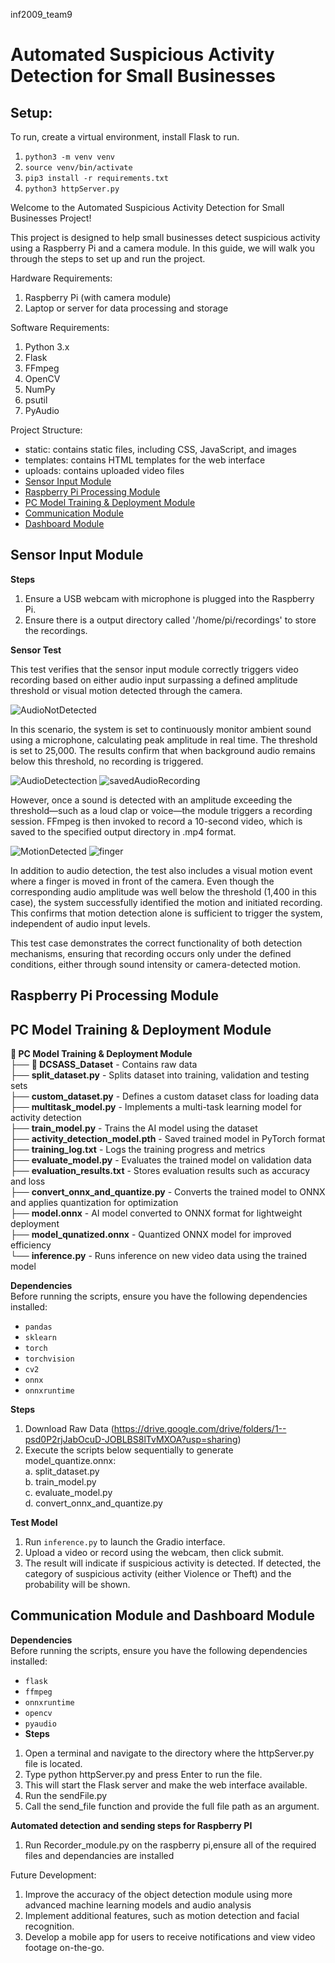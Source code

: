 inf2009_team9

# Automated Suspicious Activity Detection for Small Businesses

## Setup:

To run, create a virtual environment, install Flask to run.

1. `python3 -m venv venv`
2. `source venv/bin/activate`
3. `pip3 install -r requirements.txt`
4. `python3 httpServer.py`

Welcome to the Automated Suspicious Activity Detection for Small Businesses Project!

This project is designed to help small businesses detect suspicious activity using a Raspberry Pi and a camera module.
In this guide, we will walk you through the steps to set up and run the project.

Hardware Requirements:

1. Raspberry Pi (with camera module)
2. Laptop or server for data processing and storage

Software Requirements:

1. Python 3.x
2. Flask
3. FFmpeg
4. OpenCV
5. NumPy
6. psutil
7. PyAudio

Project Structure:

- static: contains static files, including CSS, JavaScript, and images
- templates: contains HTML templates for the web interface
- uploads: contains uploaded video files
- [Sensor Input Module](#sensor-input-module)
- [Raspberry Pi Processing Module](#raspberry-pi-processing-module)
- [PC Model Training & Deployment Module](#pc-model-training--deployment-module)
- [Communication Module](#communication-module)
- [Dashboard Module](#dashboard-module)


## Sensor Input Module

**Steps**

1. Ensure a USB webcam with microphone is plugged into the Raspberry Pi.
2. Ensure there is a output directory called '/home/pi/recordings' to store the recordings.

**Sensor Test**

This test verifies that the sensor input module correctly triggers video recording based on either audio input surpassing a defined amplitude threshold or visual motion detected through the camera.


![AudioNotDetected](https://github.com/user-attachments/assets/0faceaf6-5854-4892-b4a9-814aadb60c9e)

In this scenario, the system is set to continuously monitor ambient sound using a microphone, calculating peak amplitude in real time. The threshold is set to 25,000. The results confirm that when background audio remains below this threshold, no recording is triggered. 


![AudioDetectection](https://github.com/user-attachments/assets/5de5654c-0104-4e24-8efd-ac46cab0a4bf)
![savedAudioRecording](https://github.com/user-attachments/assets/bdca628d-4114-474c-8d98-3ed2624c7ddb)

However, once a sound is detected with an amplitude exceeding the threshold—such as a loud clap or voice—the module triggers a recording session. FFmpeg is then invoked to record a 10-second video, which is saved to the specified output directory in .mp4 format.


![MotionDetected](https://github.com/user-attachments/assets/affd4690-69ee-4e7e-a141-788673cf195e)
![finger](https://github.com/user-attachments/assets/0713b34e-675e-44bb-86d3-1fd16b4a3602)

In addition to audio detection, the test also includes a visual motion event where a finger is moved in front of the camera. Even though the corresponding audio amplitude was well below the threshold (1,400 in this case), the system successfully identified the motion and initiated recording. This confirms that motion detection alone is sufficient to trigger the system, independent of audio input levels.

This test case demonstrates the correct functionality of both detection mechanisms, ensuring that recording occurs only under the defined conditions, either through sound intensity or camera-detected motion.



## Raspberry Pi Processing Module

## PC Model Training & Deployment Module

**📂 PC Model Training & Deployment Module** <br>
├── **📂 DCSASS_Dataset** - Contains raw data <br>
├── **split_dataset.py** - Splits dataset into training, validation and testing sets <br>
├── **custom_dataset.py** - Defines a custom dataset class for loading data <br>
├── **multitask_model.py** - Implements a multi-task learning model for activity detection <br>
├── **train_model.py** - Trains the AI model using the dataset <br>
├── **activity_detection_model.pth** - Saved trained model in PyTorch format <br>
├── **training_log.txt** - Logs the training progress and metrics <br>
├── **evaluate_model.py** - Evaluates the trained model on validation data <br>
├── **evaluation_results.txt** - Stores evaluation results such as accuracy and loss <br>
├── **convert_onnx_and_quantize.py** - Converts the trained model to ONNX and applies quantization for optimization <br>
├── **model.onnx** - AI model converted to ONNX format for lightweight deployment <br>
├── **model_qunatized.onnx** - Quantized ONNX model for improved efficiency <br>
└── **inference.py** - Runs inference on new video data using the trained model <br>

**Dependencies** <br>
Before running the scripts, ensure you have the following dependencies installed: <br>

- `pandas`
- `sklearn`
- `torch`
- `torchvision`
- `cv2`
- `onnx`
- `onnxruntime`

**Steps**

1. Download Raw Data (https://drive.google.com/drive/folders/1--psd0P2rjJabOcuD-JOBLBS8lTvMXOA?usp=sharing)
2. Execute the scripts below sequentially to generate model_quantize.onnx: <br>
   a. split_dataset.py <br>
   b. train_model.py <br>
   c. evaluate_model.py <br>
   d. convert_onnx_and_quantize.py <br>

**Test Model** <br>

1. Run `inference.py` to launch the Gradio interface. <br>
2. Upload a video or record using the webcam, then click submit. <br>
3. The result will indicate if suspicious activity is detected. If detected, the category of suspicious activity (either Violence or Theft) and the probability will be shown. <br>

## Communication Module and Dashboard Module

**Dependencies** <br>
Before running the scripts, ensure you have the following dependencies installed: <br>

- `flask`
- `ffmpeg`
- `onnxruntime`
- `opencv`
- `pyaudio`
- **Steps**

1. Open a terminal and navigate to the directory where the httpServer.py file is located.
2. Type python httpServer.py and press Enter to run the file.
3. This will start the Flask server and make the web interface available.
4. Run the sendFile.py
5. Call the send_file function and provide the full file path as an argument.

**Automated detection and sending steps for Raspberry PI**

1. Run Recorder_module.py on the raspberry pi,ensure all of the required files and dependancies are installed

Future Development:

1. Improve the accuracy of the object detection module using more advanced machine learning models and audio analysis
2. Implement additional features, such as motion detection and facial recognition.
3. Develop a mobile app for users to receive notifications and view video footage on-the-go.
